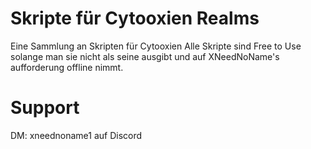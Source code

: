# Skripte für Cytooxien Realms
Eine Sammlung an Skripten für Cytooxien
Alle Skripte sind Free to Use solange man sie nicht als seine ausgibt und auf XNeedNoName's aufforderung offline nimmt.
# Support
DM: xneednoname1 auf Discord
